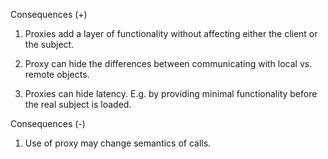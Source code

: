 Consequences (+)

1. Proxies add a layer of functionality without
affecting either the client or the subject.

2. Proxy can hide the differences between
communicating with local vs. remote objects.

3. Proxies can hide latency. E.g. by
providing minimal functionality before the real
subject is loaded.

Consequences (-)

1. Use of proxy may change semantics of
calls.